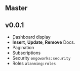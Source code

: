 ## Master

## v0.0.1

* Dashboard display
* **İnsert**, **Update**, **Remove** Docs.
* Pagination
* Subscriptions
* Security `ongoworks:security`
* Roles `alanning:roles`
